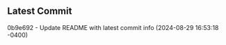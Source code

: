 
## Latest Commit
0b9e692 - Update README with latest commit info (2024-08-29 16:53:18 -0400) <Yunxi-Zhou>
